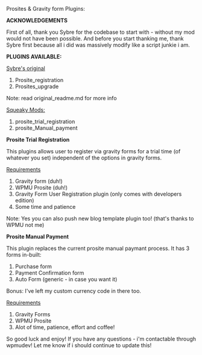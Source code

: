 Prosites & Gravity form Plugins:

<b>ACKNOWLEDGEMENTS</b>

First of all, thank you Sybre for the codebase to start with - without my mod would not have been possible. And before you start thanking me, thank Sybre first because all i did was massively modify like a script junkie i am.

<b>PLUGINS AVAILABLE:</b>

<u>Sybre's original</u>
1. Prosite_registration
2. Prosites_upgrade

Note: read original_readme.md for more info

<u>Squeaky Mods:</u>
1. prosite_trial_registration
2. prosite_Manual_payment

<b>Prosite Trial Registration</b>

This plugins allows user to register via gravity forms for a trial time (of whatever you set) independent of the options in gravity forms. 

<u>Requirements</u>
1. Gravity form (duh!)
2. WPMU Prosite (duh!)
3. Gravity Form User Registration plugin (only comes with developers edition)
4. Some time and patience

Note: Yes you can also push new blog template plugin too! (that's thanks to WPMU not me)

<b>Prosite Manual Payment</b>

This plugin replaces the current prosite manual paymant process. It has 3 forms in-built:
1. Purchase form
2. Payment Confirmation form
3. Auto Form (generic - in case you want it)

Bonus: I've left my custom currency code in there too.

<u>Requirements</u>
1. Gravity Forms
2. WPMU Prosite
3. Alot of time, patience, effort and coffee!

So good luck and enjoy! If you have any questions - i'm contactable through wpmudev! Let me know if i should continue to update this!

